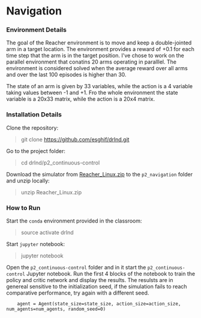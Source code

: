 # Navigation

### Environment Details

The goal of the Reacher environment is to move and keep a double-jointed arm
in a target location. The environment provides a reward of +0.1 for each time step 
that the arm is in the target position.
I've chose to work on the parallel environment that conatins 20 arms 
operating in paralllel.
The environment is considered solved when the average reward over all arms
and over the last 100 episodes is higher than 30.


The state of an arm is given by 33 variables, while the action is a 4 variable
taking values between -1 and +1. Fro the whole environment the state variable is 
a 20x33 matrix, while the action is a 20x4 matrix.


### Installation Details

Clone the repository:

> git clone https://github.com/esghif/drlnd.git

Go to the project folder:

> cd drlnd/p2_continuous-control

Download the simulator from [Reacher_Linux.zip](https://s3-us-west-1.amazonaws.com/udacity-drlnd/P2/Reacher/Reacher_Linux.zip) 
to the `p2_navigation` folder and unzip locally:

> unzip Reacher_Linux.zip


### How to Run

Start the `conda` environment provided in the classroom:

> source activate drlnd

Start `jupyter` notebook:

> jupyter notebook

Open the `p2_continuous-control` folder and in it start the `p2_continuous-control`
Jupyter notebook. Run the first 4 blocks of the notebook to train the policy and 
critic network and display the results. The resulsts are in genereal sensitive to the
initialization seed, if the simulation fails to reach comparative performance, try again 
with a different seed.

```
    agent = Agent(state_size=state_size, action_size=action_size, num_agents=num_agents, random_seed=0)        
```



